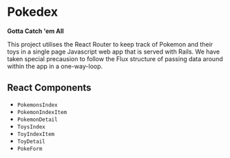 # Pokedex

**Gotta Catch 'em All**

This project utilises the React Router to keep track of Pokemon and their toys 
in a single page Javascript web app that is served with Rails. We have taken
special precausion to follow the Flux structure of passing data around within 
the app in a one-way-loop.

## React Components
- `PokemonsIndex`
- `PokemonIndexItem`
- `PokemonDetail`
- `ToysIndex`
- `ToyIndexItem`
- `ToyDetail`
- `PokeForm`
